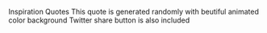 Inspiration Quotes
This quote is generated randomly with beutiful animated color background
Twitter share button is also included
